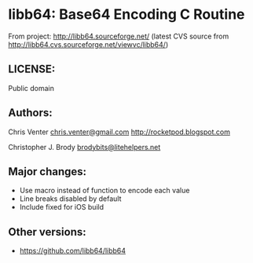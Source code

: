 libb64: Base64 Encoding C Routine
=================================

From project: <http://libb64.sourceforge.net/> (latest CVS source from <http://libb64.cvs.sourceforge.net/viewvc/libb64/>)

LICENSE:
--------

Public domain

Authors:
--------

Chris Venter	chris.venter@gmail.com	http://rocketpod.blogspot.com

Christopher J. Brody <brodybits@litehelpers.net>

Major changes:
--------------

- Use macro instead of function to encode each value
- Line breaks disabled by default
- Include fixed for iOS build

Other versions:
---------------

- <https://github.com/libb64/libb64>

